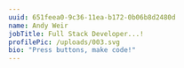 ```yaml
---
uuid: 651feea0-9c36-11ea-b172-0b06b8d2480d
name: Andy Weir
jobTitle: Full Stack Developer...!
profilePic: /uploads/003.svg
bio: "Press buttons, make code!"
---
```

